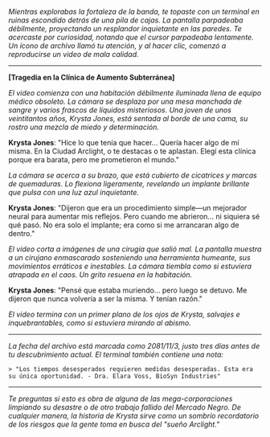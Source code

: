 _Mientras explorabas la fortaleza de la banda, te topaste con un terminal en ruinas escondido detrás de una pila de cajas. La pantalla parpadeaba débilmente, proyectando un resplandor inquietante en las paredes. Te acercaste por curiosidad, notando que el cursor parpadeaba lentamente. Un ícono de archivo llamó tu atención, y al hacer clic, comenzó a reproducirse un video de mala calidad._

---

**[Tragedia en la Clínica de Aumento Subterránea]**

_El video comienza con una habitación débilmente iluminada llena de equipo médico obsoleto. La cámara se desplaza por una mesa manchada de sangre y varios frascos de líquidos misteriosos. Una joven de unos veintitantos años, Krysta Jones, está sentada al borde de una cama, su rostro una mezcla de miedo y determinación._

**Krysta Jones**: "Hice lo que tenía que hacer... Quería hacer algo de mí misma. En la Ciudad Arclight, o te destacas o te aplastan. Elegí esta clínica porque era barata, pero me prometieron el mundo."

_La cámara se acerca a su brazo, que está cubierto de cicatrices y marcas de quemaduras. Lo flexiona ligeramente, revelando un implante brillante que pulsa con una luz azul inquietante._

**Krysta Jones**: "Dijeron que era un procedimiento simple—un mejorador neural para aumentar mis reflejos. Pero cuando me abrieron... ni siquiera sé qué pasó. No era solo el implante; era como si me arrancaran algo de dentro."

_El video corta a imágenes de una cirugía que salió mal. La pantalla muestra a un cirujano enmascarado sosteniendo una herramienta humeante, sus movimientos erráticos e inestables. La cámara tiembla como si estuviera atrapada en el caos. Un grito resuena en la habitación._

**Krysta Jones**: "Pensé que estaba muriendo... pero luego se detuvo. Me dijeron que nunca volvería a ser la misma. Y tenían razón."

_El video termina con un primer plano de los ojos de Krysta, salvajes e inquebrantables, como si estuviera mirando al abismo._

---

_La fecha del archivo está marcada como 2081/11/3, justo tres días antes de tu descubrimiento actual. El terminal también contiene una nota:_

`> "Los tiempos desesperados requieren medidas desesperadas. Esta era su única oportunidad. - Dra. Elara Voss, BioSyn Industries"`

---

_Te preguntas si esto es obra de alguna de las mega-corporaciones limpiando su desastre o de otro trabajo fallido del Mercado Negro. De cualquier manera, la historia de Krysta sirve como un sombrío recordatorio de los riesgos que la gente toma en busca del "sueño Arclight."_

